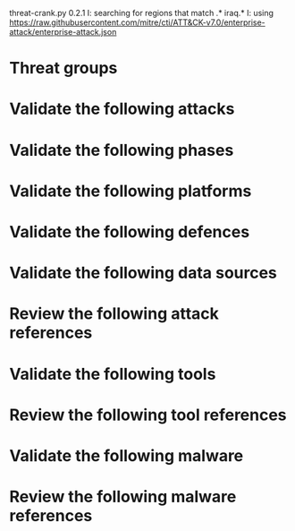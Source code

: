 threat-crank.py 0.2.1
I: searching for regions that match .* iraq.*
I: using https://raw.githubusercontent.com/mitre/cti/ATT&CK-v7.0/enterprise-attack/enterprise-attack.json
# Threat groups


# Validate the following attacks


# Validate the following phases


# Validate the following platforms


# Validate the following defences


# Validate the following data sources


# Review the following attack references


# Validate the following tools


# Review the following tool references


# Validate the following malware


# Review the following malware references


